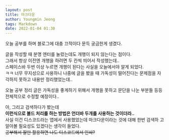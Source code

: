 ```yaml
---
layout: post
title: 마크다운
author: Youngmin Jeong
tags: Markdown
date: 2022-01-04 01:30
---
```


오늘 공부를 하며 블로그에 대충 끄적이다 문득 궁금한게 생겼다.

글을 작성할 때 분명 엔터를 눌렀는데도 개행이 되지 않는다는 점이다.  
그래서 항상 이전엔 개행을 하려면 두 칸씩 띄어서 작성했는데..  
스페이스바 두번 이상 누르면 개행이 된다는 사실을 오늘에서야 알게 되었다.  
ㅋㅋ 너무 무지성으로 사용하니 나중에 글을 봤을 때 가독성이 떨어진다는 문제점을 자각하지 못하고 내용만 정리했었는데..

오늘 공부 정리 글은 가독성을 좋게하기 위해서 개행을 못하고 문단을 나눈 부분들 등등 전체적으로 수정할 예정이다..

아, 그리고 검색하다가 봤는데  
__이런식으로 볼드 처리를 하는 방법은 언더바 두개를 사용하는 것이더라..__  
사실 이건 디스코드라는 앱에서 사용했었는데 마크다운이라는 것에 대해 한번 검색하
고 알아볼 필요성도 있겠다는 생각이 들었다.  
~~공부해서 잘만 활용하면 나도 디스코드에서 인싸?~~
